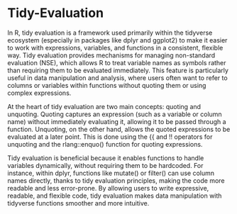 # Tidy-Evaluation

In R, tidy evaluation is a framework used primarily within the tidyverse ecosystem (especially in packages like dplyr and ggplot2) to make it easier to work with expressions, variables, and functions in a consistent, flexible way. Tidy evaluation provides mechanisms for managing non-standard evaluation (NSE), which allows R to treat variable names as symbols rather than requiring them to be evaluated immediately. This feature is particularly useful in data manipulation and analysis, where users often want to refer to columns or variables within functions without quoting them or using complex expressions.

At the heart of tidy evaluation are two main concepts: quoting and unquoting. Quoting captures an expression (such as a variable or column name) without immediately evaluating it, allowing it to be passed through a function. Unquoting, on the other hand, allows the quoted expressions to be evaluated at a later point. This is done using the {{ and !! operators for unquoting and the rlang::enquo() function for quoting expressions.

Tidy evaluation is beneficial because it enables functions to handle variables dynamically, without requiring them to be hardcoded. For instance, within dplyr, functions like mutate() or filter() can use column names directly, thanks to tidy evaluation principles, making the code more readable and less error-prone. By allowing users to write expressive, readable, and flexible code, tidy evaluation makes data manipulation with tidyverse functions smoother and more intuitive.











